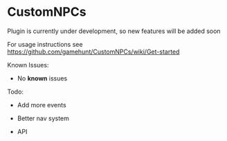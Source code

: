 # CustomNPCs
Plugin is currently under development, so new features will be added soon

For usage instructions see https://github.com/gamehunt/CustomNPCs/wiki/Get-started

Known Issues:

 - No **known** issues

Todo:

- Add more events

- Better nav system

- API
